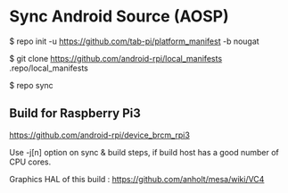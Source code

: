 # Sync Android Source (AOSP)

 $ repo init -u https://github.com/tab-pi/platform_manifest -b nougat

 $ git clone https://github.com/android-rpi/local_manifests .repo/local_manifests

 $ repo sync

## Build for Raspberry Pi3
 https://github.com/android-rpi/device_brcm_rpi3

Use -j[n] option on sync & build steps, if build host has a good number of CPU cores.

Graphics HAL of this build : https://github.com/anholt/mesa/wiki/VC4
